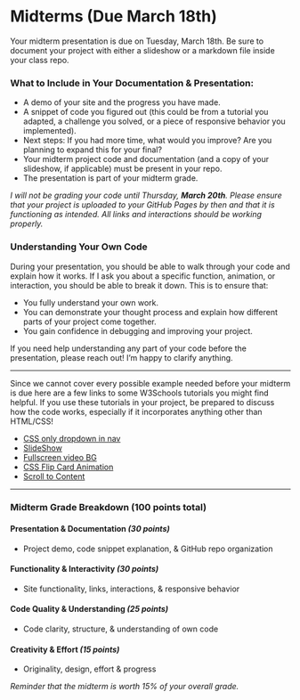 # Midterms (Due March 18th)

Your midterm presentation is due on Tuesday, March 18th. Be sure to document your project with either a slideshow or a markdown file inside your class repo.

### What to Include in Your Documentation & Presentation:

- A demo of your site and the progress you have made.
- A snippet of code you figured out (this could be from a tutorial you adapted, a challenge you solved, or a piece of responsive behavior you implemented).
- Next steps: If you had more time, what would you improve? Are you planning to expand this for your final?
- Your midterm project code and documentation (and a copy of your slideshow, if applicable) must be present in your repo.
- The presentation is part of your midterm grade.

_I will not be grading your code until Thursday, **March 20th**. Please ensure that your project is uploaded to your GitHub Pages by then and that it is functioning as intended. All links and interactions should be working properly._

### Understanding Your Own Code

During your presentation, you should be able to walk through your code and explain how it works. If I ask you about a specific function, animation, or interaction, you should be able to break it down. This is to ensure that:

- You fully understand your own work.
- You can demonstrate your thought process and explain how different parts of your project come together.
- You gain confidence in debugging and improving your project.

If you need help understanding any part of your code before the presentation, please reach out! I’m happy to clarify anything.

---

Since we cannot cover every possible example needed before your midterm is due here are a few links to some W3Schools tutorials you might find helpful. If you use these tutorials in your project, be prepared to discuss how the code works, especially if it incorporates anything other than HTML/CSS!

- [CSS only dropdown in nav](https://www.w3schools.com/howto/howto_css_dropdown_navbar.asp)
- [SlideShow](https://www.w3schools.com/howto/howto_js_slideshow.asp)
- [Fullscreen video BG](https://www.w3schools.com/howto/howto_css_fullscreen_video.asp)
- [CSS Flip Card Animation](https://www.w3schools.com/howto/howto_css_flip_card.asp)
- [Scroll to Content](https://www.w3schools.com/howto/howto_js_scroll_into_view.asp)

---

### Midterm Grade Breakdown (100 points total)

#### Presentation & Documentation _(30 points)_

- Project demo, code snippet explanation, & GitHub repo organization

#### Functionality & Interactivity _(30 points)_

- Site functionality, links, interactions, & responsive behavior

#### Code Quality & Understanding _(25 points)_

- Code clarity, structure, & understanding of own code

#### Creativity & Effort _(15 points)_

- Originality, design, effort & progress

_Reminder that the midterm is worth 15% of your overall grade._

